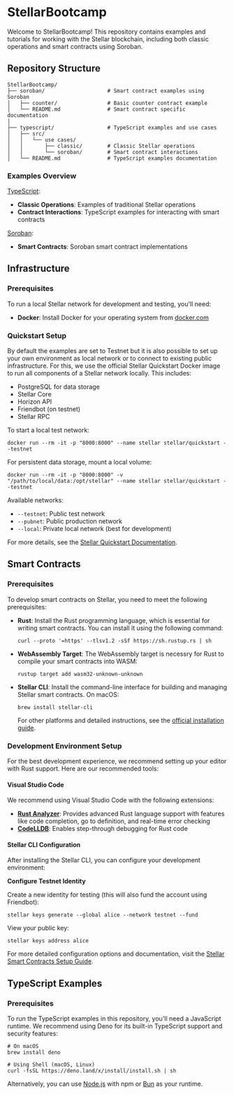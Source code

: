 # StellarBootcamp

Welcome to StellarBootcamp! This repository contains examples and tutorials for working with the Stellar blockchain, including both classic operations and smart contracts using Soroban.

## Repository Structure

```
StellarBootcamp/
├── soroban/                    # Smart contract examples using Soroban
│   ├── counter/                # Basic counter contract example
│   └── README.md               # Smart contract specific documentation
│
├── typescript/                 # TypeScript examples and use cases
│   ├── src/
│   │   └── use cases/
│   │       ├── classic/        # Classic Stellar operations
│   │       └── soroban/        # Smart contract interactions
│   └── README.md               # TypeScript examples documentation
```

### Examples Overview

[TypeScript](typescript/README.md):

- **Classic Operations**: Examples of traditional Stellar operations
- **Contract Interactions**: TypeScript examples for interacting with smart contracts

[Soroban](soroban/README.md):

- **Smart Contracts**: Soroban smart contract implementations

## Infrastructure

### Prerequisites

To run a local Stellar network for development and testing, you'll need:

- **Docker**: Install Docker for your operating system from [docker.com](https://www.docker.com/get-started/)

### Quickstart Setup

By default the examples are set to Testnet but it is also possible to set up your own environment as local network or to connect to existing public infrastructure.
For this, we use the official Stellar Quickstart Docker image to run all components of a Stellar network locally. This includes:

- PostgreSQL for data storage
- Stellar Core
- Horizon API
- Friendbot (on testnet)
- Stellar RPC

To start a local test network:

```shell
docker run --rm -it -p "8000:8000" --name stellar stellar/quickstart --testnet
```

For persistent data storage, mount a local volume:

```shell
docker run --rm -it -p "8000:8000" -v "/path/to/local/data:/opt/stellar" --name stellar stellar/quickstart --testnet
```

Available networks:

- `--testnet`: Public test network
- `--pubnet`: Public production network
- `--local`: Private local network (best for development)

For more details, see the [Stellar Quickstart Documentation](https://github.com/stellar/quickstart).

## Smart Contracts

### Prerequisites

To develop smart contracts on Stellar, you need to meet the following prerequisites:

- **Rust**: Install the Rust programming language, which is essential for writing smart contracts. You can install it using the following command:

  ```shell
  curl --proto '=https' --tlsv1.2 -sSf https://sh.rustup.rs | sh
  ```

- **WebAssembly Target**: The WebAssembly target is necessry for Rust to compile your smart contracts into WASM:

  ```shell
  rustup target add wasm32-unknown-unknown
  ```

- **Stellar CLI**: Install the command-line interface for building and managing Stellar smart contracts.
  On macOS:
  ```shell
  brew install stellar-cli
  ```
  For other platforms and detailed instructions, see the [official installation guide](https://developers.stellar.org/docs/tools/developer-tools/cli/install-cli).

### Development Environment Setup

For the best development experience, we recommend setting up your editor with Rust support. Here are our recommended tools:

#### Visual Studio Code

We recommend using Visual Studio Code with the following extensions:

- [**Rust Analyzer**](https://marketplace.visualstudio.com/items?itemName=rust-lang.rust-analyzer): Provides advanced Rust language support with features like code completion, go to definition, and real-time error checking
- [**CodeLLDB**](https://marketplace.visualstudio.com/items?itemName=vadimcn.vscode-lldb): Enables step-through debugging for Rust code

#### Stellar CLI Configuration

After installing the Stellar CLI, you can configure your development environment:

**Configure Testnet Identity**

Create a new identity for testing (this will also fund the account using Friendbot):

```shell
stellar keys generate --global alice --network testnet --fund
```

View your public key:

```shell
stellar keys address alice
```

For more detailed configuration options and documentation, visit the [Stellar Smart Contracts Setup Guide](https://developers.stellar.org/docs/build/smart-contracts/getting-started/setup).

## TypeScript Examples

### Prerequisites

To run the TypeScript examples in this repository, you'll need a JavaScript runtime. We recommend using Deno for its built-in TypeScript support and security features:

```shell
# On macOS
brew install deno

# Using Shell (macOS, Linux)
curl -fsSL https://deno.land/x/install/install.sh | sh
```

Alternatively, you can use [Node.js](https://nodejs.org/) with npm or [Bun](https://bun.sh) as your runtime.
